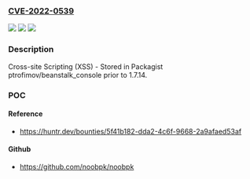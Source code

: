 ### [CVE-2022-0539](https://cve.mitre.org/cgi-bin/cvename.cgi?name=CVE-2022-0539)
![](https://img.shields.io/static/v1?label=Product&message=ptrofimov%2Fbeanstalk_console&color=blue)
![](https://img.shields.io/static/v1?label=Version&message=%3C%201.7.14%20&color=brighgreen)
![](https://img.shields.io/static/v1?label=Vulnerability&message=CWE-79%20Improper%20Neutralization%20of%20Input%20During%20Web%20Page%20Generation%20('Cross-site%20Scripting')&color=brighgreen)

### Description

Cross-site Scripting (XSS) - Stored in Packagist ptrofimov/beanstalk_console prior to 1.7.14.

### POC

#### Reference
- https://huntr.dev/bounties/5f41b182-dda2-4c6f-9668-2a9afaed53af

#### Github
- https://github.com/noobpk/noobpk

